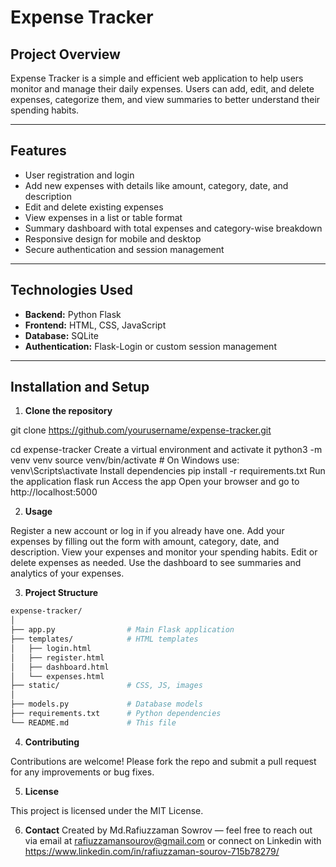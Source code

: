 

# Expense Tracker

## Project Overview
Expense Tracker is a simple and efficient web application to help users monitor and manage their daily expenses. Users can add, edit, and delete expenses, categorize them, and view summaries to better understand their spending habits.

---

## Features
- User registration and login
- Add new expenses with details like amount, category, date, and description
- Edit and delete existing expenses
- View expenses in a list or table format
- Summary dashboard with total expenses and category-wise breakdown
- Responsive design for mobile and desktop
- Secure authentication and session management

---

## Technologies Used
- **Backend:** Python Flask
- **Frontend:** HTML, CSS, JavaScript
- **Database:** SQLite
- **Authentication:** Flask-Login or custom session management

---

## Installation and Setup

1. **Clone the repository**


git clone https://github.com/yourusername/expense-tracker.git

cd expense-tracker
Create a virtual environment and activate it
python3 -m venv venv
source venv/bin/activate  # On Windows use: venv\Scripts\activate
Install dependencies
pip install -r requirements.txt
Run the application
flask run
Access the app
Open your browser and go to http://localhost:5000




2. **Usage**

Register a new account or log in if you already have one.
Add your expenses by filling out the form with amount, category, date, and description.
View your expenses and monitor your spending habits.
Edit or delete expenses as needed.
Use the dashboard to see summaries and analytics of your expenses.

3. **Project Structure**
```bash
expense-tracker/
│
├── app.py                # Main Flask application
├── templates/            # HTML templates
│   ├── login.html
│   ├── register.html
│   ├── dashboard.html
│   └── expenses.html
├── static/               # CSS, JS, images
│
├── models.py             # Database models
├── requirements.txt      # Python dependencies
└── README.md             # This file
```
4. **Contributing**

Contributions are welcome! Please fork the repo and submit a pull request for any improvements or bug fixes.

5. **License**

This project is licensed under the MIT License.

6. **Contact**
Created by Md.Rafiuzzaman Sowrov — feel free to reach out via email at rafiuzzamansourov@gmail.com or connect on Linkedin with https://www.linkedin.com/in/rafiuzzaman-sourov-715b78279/
